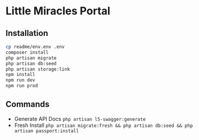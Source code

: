 # Little Miracles Portal

## Installation
```bash
cp readme/env.env .env
composer install
php artisan migrate
php artisan db:seed
php artisan storage:link
npm install
npm run dev
npm run prod
```

## Commands
- Generate API Docs `php artisan l5-swagger:generate`
- Fresh Install `php artisan migrate:fresh && php artisan db:seed && php artisan passport:install`

